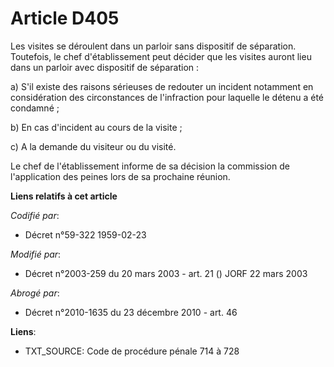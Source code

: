 # Article D405

Les visites se déroulent dans un parloir sans dispositif de séparation. Toutefois, le chef d'établissement peut décider que
les visites auront lieu dans un parloir avec dispositif de séparation :

a) S'il existe des raisons sérieuses de redouter un incident notamment en considération des circonstances de l'infraction
pour laquelle le détenu a été condamné ;

b) En cas d'incident au cours de la visite ;

c) A la demande du visiteur ou du visité.

Le chef de l'établissement informe de sa décision la commission de l'application des peines lors de sa prochaine réunion.

**Liens relatifs à cet article**

_Codifié par_:

  - Décret n°59-322 1959-02-23

_Modifié par_:

  - Décret n°2003-259 du 20 mars 2003 - art. 21 () JORF 22 mars 2003

_Abrogé par_:

  - Décret n°2010-1635 du 23 décembre 2010 - art. 46

**Liens**:

  - TXT_SOURCE: Code de procédure pénale 714 à 728
